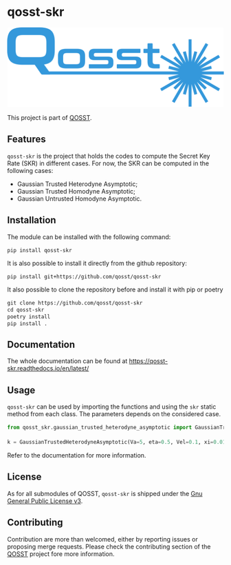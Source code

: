 # qosst-skr

<center>

![QOSST Logo](qosst_logo_full.png)

</center>

This project is part of [QOSST](https://github.com/qosst/qosst).

## Features

`qosst-skr` is the project that holds the codes to compute the Secret Key Rate (SKR) in different cases. For now, the SKR can be computed in the following cases:

* Gaussian Trusted Heterodyne Asymptotic;
* Gaussian Trusted Homodyne Asymptotic;
* Gaussian Untrusted Homodyne Asymptotic.

## Installation

The module can be installed with the following command:

```console
pip install qosst-skr
```

It is also possible to install it directly from the github repository:

```console
pip install git+https://github.com/qosst/qosst-skr
```

It also possible to clone the repository before and install it with pip or poetry

```console
git clone https://github.com/qosst/qosst-skr
cd qosst-skr
poetry install
pip install .
```

## Documentation

The whole documentation can be found at https://qosst-skr.readthedocs.io/en/latest/

## Usage

`qosst-skr` can be used by importing the functions and using the `skr` static method from each class. The parameters depends on the considered case.

```python
from qosst_skr.gaussian_trusted_heterodyne_asymptotic import GaussianTrustedHeterodyneAsymptotic

k = GaussianTrustedHeterodyneAsymptotic(Va=5, eta=0.5, Vel=0.1, xi=0.01, T=0.5)
```

Refer to the documentation for more information.

## License

As for all submodules of QOSST, `qosst-skr` is shipped under the [Gnu General Public License v3](https://www.gnu.org/licenses/gpl-3.0.html).

## Contributing

Contribution are more than welcomed, either by reporting issues or proposing merge requests. Please check the contributing section of the [QOSST](https://github.com/qosst/qosst) project fore more information.
